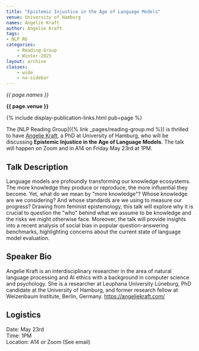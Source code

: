 ```yaml
---
title: "Epistemic Injustice in the Age of Language Models"
venue: University of Hamburg
names: Angelie Kraft
author: Angelie Kraft
tags:
- NLP RG
categories:
    - Reading-Group
    - Winter-2025
layout: archive
classes:
    - wide
    - no-sidebar
---
```


*{{ page.names }}*

**{{ page.venue }}**

{% include display-publication-links.html pub=page %}

The [NLP Reading Group]({% link _pages/reading-group.md %}) is thrilled to have [Angelie Kraft](https://angeliekraft.com/), a PhD at University of Hamburg, who will be discussing **Epistemic Injustice in the Age of Language Models**. The talk will happen on Zoom and in A14 on Friday May 23rd at 1PM.

## Talk Description

Language models are profoundly transforming our knowledge ecosystems. The more knowledge they produce or reproduce, the more influential they become. Yet, what do we mean by "more knowledge"? Whose knowledge are we considering? And whose standards are we using to measure our progress? Drawing from feminist epistemology, this talk will explore why it is crucial to question the "who" behind what we assume to be knowledge and the risks we might otherwise face. Moreover, the talk will provide insights into a recent analysis of social bias in popular question-answering benchmarks, highlighting concerns about the current state of language model evaluation.

## Speaker Bio

Angelie Kraft is an interdisciplinary researcher in the area of natural language processing and AI ethics with a background in computer science and psychology. She is a researcher at Leuphana University Lüneburg, PhD candidate at the University of Hamburg, and former research fellow at Weizenbaum Institute, Berlin, Germany. https://angeliekraft.com/ 

## Logistics

Date: May 23rd<br>
Time: 1PM <br>
Location: A14 or Zoom (See email)
